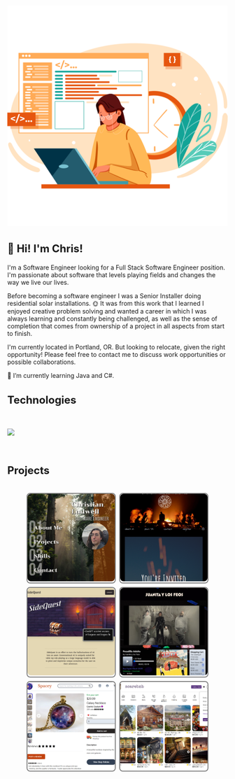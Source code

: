 <!-- ☕Javascript | 📊SQL | 🎨HTML/CSS | 🐍Python | 📩Express.js | 🧪Flask | 🔰Node.js | ⚛Redux.js/React.js | ⚗SQLAlchemy | 💠Sequelize | 🐘Postgresql | 💨Tailwind CSS -->


![website-construction](/programming.svg)

<h2 style="font-size: 1.5rem; font-weight: bold;"> 👋 Hi! I'm Chris!</h2>

I'm a Software Engineer looking for a Full Stack Software Engineer position. I'm passionate about software that levels playing fields and changes the way we live our lives.

Before becoming a software engineer I was a Senior Installer doing residential solar installations. 🌞 It was from this work that I learned I enjoyed creative problem solving and wanted a career in which I was always learning and constantly being challenged, as well as the sense of completion that comes from ownership of a project in all aspects from start to finish.

I'm currently located in Portland, OR. But looking to relocate, given the right opportunity! Please feel free to contact me to discuss work opportunities or possible collaborations.

🌱 I’m currently learning Java and C#.
&nbsp;
<!-- 🤔I'm currently refactoring my past projects to make them as polished as possible, while also exploring new technologies and languages to add to my aresnal.⚔ -->
<h2 style="font-size: 1.5rem; font-weight: bold;">Technologies</h2>
&nbsp;
<p>
  <p href="https://skillicons.dev" align="center" style="display: flex; align-items: center;" >
    <img src="https://skillicons.dev/icons?i=androidstudio,aws,cs,css,docker,eclipse,express,html,flask,git,java,js,nodejs,nextjs,postgres,postman,prisma,py,react,redux,sqlite,sequelize,tailwind,ts,visualstudio,vscode&perline=9" />
  </p>
</p>
&nbsp;
<h2 style="font-size: 1.5rem; font-weight: bold;"> Projects</h2>
&nbsp;
<div
  style="
    display: flex;
    flex-wrap: wrap;
    justify-content: center;
    gap: 0.5rem;
    flex-direction: row;
  "
  align="center"
  gap=".5rem"
>
  <a
    href="https://cludwell.github.io/"
    target="_blank"
    style="overflow: hidden; border-radius: 0.5rem; border: 2px solid gray"
  >
    <img
      src="./portfolio.png"
      style="
        object-fit: cover;
        width: 200px;
        height: 200px;
        border-radius: 0.5rem;
      "
    />
  </a>
  <a
    href="https://spokeswheel.vercel.app/"
    target="_blank"
    style="overflow: hidden; border-radius: 0.5rem; border: 2px solid gray"
  >
    <img
      src="./spokeswheel.png"
      style="
        object-fit: cover;
        width: 200px;
        height: 200px;
        border-radius: 0.5rem;
      "
    />
  </a>
  <a
    href="https://sidequest-grd2.onrender.com/"
    target="_blank"
    style="
      overflow: hidden;
      border-radius: 0.5rem;
      border: 2px solid gray;
      text-decoration: none;
    "
  >
    <img
      src="./sidequest.png"
      style="
        object-fit: cover;
        width: 200px;
        height: 200px;
        border-radius: 0.5rem;
      "
    />
  </a>
  <a
    href="https://fancamp.onrender.com/"
    target="_blank"
    style="
      overflow: hidden;
      border-radius: 0.5rem;
      border: 2px solid gray;
      text-decoration: none;
    "
  >
    <img
      src="./juanita.png"
      style="
        object-fit: cover;
        width: 200px;
        height: 200px;
        border-radius: 0.5rem;
      "
    />
  </a>
  <a
    href="https://spacey-yscj.onrender.com/"
    target="_blank"
    style="
      overflow: hidden;
      border-radius: 0.5rem;
      border: 2px solid gray;
      text-decoration: none;
    "
  >
    <img
      src="./spacey.png"
      style="
        object-fit: cover;
        width: 200px;
        height: 200px;
        border-radius: 0.5rem;
      "
    />
  </a>
  <a
    href="https://chris-auth-me-373j.onrender.com/"
    target="_blank"
    style="
      overflow: hidden;
      border-radius: 0.5rem;
      border: 2px solid gray;
      text-decoration: none;
    "
  >
    <img
      src="./scarebnb.png"
      style="
        object-fit: cover;
        width: 200px;
        height: 200px;
        border-radius: 0.5rem;
      "
    />
  </a>
</div>

<!--
**cludwell/cludwell** is a ✨ _special_ ✨ repository because its `README.md` (this file) appears on your GitHub profile.

<!-- Here are some ideas to get you started:

- 🔭 I’m currently working on ...
- 🌱 I’m currently learning ...
- 👯 I’m looking to collaborate on ...
- 🤔 I’m looking for help with ...
- 💬 Ask me about ...
- 📫 How to reach me: ...
- 😄 Pronouns: ...
- ⚡ Fun fact: ...
-->
